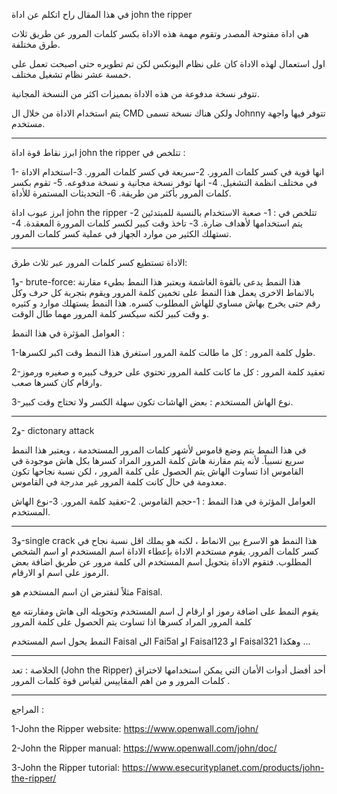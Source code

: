  في هذا المقال راح اتكلم عن اداة john the ripper

هي اداة مفتوحة المصدر وتقوم مهمة هذه الاداة بكسر كلمات المرور عن طريق ثلاث طرق مختلفة.

اول استعمال لهذه الاداة كان على نظام اليونكس لكن تم تطويره حتى اصبحت تعمل على خمسة عشر نظام تشغيل مختلف.

تتوفر نسخة مدفوعة من هذه الاداة بمميزات اكثر من النسخة المجانية.

يتم استخدام الاداة من خلال ال CMD ولكن هناك نسخة تسمى Johnny تتوفر فيها واجهة مستخدم.

-----------------------------------------------------------------------------------------------------------------------------------------------------------------------------

ابرز نقاط قوة اداة john the ripper تتلخص في :


1- انها قوية في كسر كلمات المرور. 
2-سريعة في كسر كلمات المرور. 
3-استخدام الاداة في مختلف انظمة التشغيل. 
4- انها توفر نسخة مجانية و نسخة مدفوعه.
5- تقوم بكسر كلمات المرور بأكثر من طريقة. 
6- التحديثات المستمرة للأداة.

ابرز عيوب اداة john the ripper تتلخص في :
1- صعبة الاستخدام بالنسبة للمبتدئين
2- يتم استخدامها لأهداف ضارة. 
3- تاخذ وقت كبير لكسر كلمات المرورة المعقدة.
4- تستهلك الكثير من موارد الجهاز في عملية كسر كلمات المرور.

-----------------------------------------------------------------------------------------------------------------------------------------------------------------------------
الاداة تستطيع كسر كلمات المرور عبر ثلاث طرق:


و1- brute-force:
هذا النمط يدعى بالقوة الغاشمة 
ويعتبر هذا النمط بطيء مقارنة بالانماط الاخرى يعمل هذا النمط على تخمين كلمة المرور ويقوم بتجربة كل حرف وكل رقم حتى يخرج بهاش مساوي للهاش المطلوب كسره.
هذا النمط يستهلك موارد و كثيره و وقت كبير لكنه سيكسر كلمة المرور مهما طال الوقت.

العوامل المؤثرة في هذا النمط :

1-طول كلمة المرور : كل ما طالت كلمة المرور استغرق هذا النمط وقت اكبر لكسرها.

2-تعقيد كلمة المرور : كل ما كانت كلمة المرور تحتوي على حروف كبيره و صغيره ورموز وارقام كان كسرها صعب.

3-نوع الهاش المستخدم : بعض الهاشات تكون سهلة الكسر ولا تحتاج وقت كبير.

-----------------------------------------------------------------------------------------------------------------------------------------------------------------------------

و2- dictonary attack 

في هذا النمط يتم وضع قاموس لأشهر كلمات المرور المستخدمة ، ويعتبر هذا النمط سريع نسبياً.
لأنه يتم مقارنة هاش كلمة المرور المراد كسرها بكل هاش موجودة في القاموس اذا تساوت الهاش يتم الحصول على كلمة المرور ، 
لكن نسبة نجاحها تكون معدومة في حال كانت كلمة المرور غير مدرجة في القاموس.

العوامل المؤثرة في هذا النمط :
1-حجم القاموس. 
2-تعقيد كلمة المرور.
3-نوع الهاش المستخدم.



-----------------------------------------------------------------------------------------------------------------------------------------------------------------------------

و3-single crack 
هذا النمط هو الاسرع بين الانماط ، لكنه هو يملك اقل نسبة نجاح في كسر كلمات المرور.
يقوم مستخدم الاداة بإعطاء الاداة اسم المستخدم او اسم الشخص المطلوب. فتقوم الاداة بتحويل اسم المستخدم الى كلمة مرور عن طريق اضافة بعض الرموز على اسم او الارقام.

مثلاً لنفترض ان اسم المستخدم هو Faisal.

يقوم النمط على اضافة رموز او ارقام ل اسم المستخدم وتحويله الى هاش ومقارنته مع كلمة المرور المراد كسرها اذا تساوت يتم الحصول على كلمة المرور

النمط يحول اسم المستخدم Faisal الى Fai5al او Faisal123 او Faisal321 وهكذا ...

-----------------------------------------------------------------------------------------------------------------------------------------------------------------------------

الخلاصة : تعد (John the Ripper) أحد أفضل أدوات الأمان التي يمكن استخدامها لاختراق كلمات المرور و من اهم المقاييس لقياس قوة كلمات المرور .

-----------------------------------------------------------------------------------------------------------------------------------------------------------------------------

المراجع :


1-John the Ripper website: https://www.openwall.com/john/

2-John the Ripper manual: https://www.openwall.com/john/doc/ 

3-John the Ripper tutorial: https://www.esecurityplanet.com/products/john-the-ripper/
